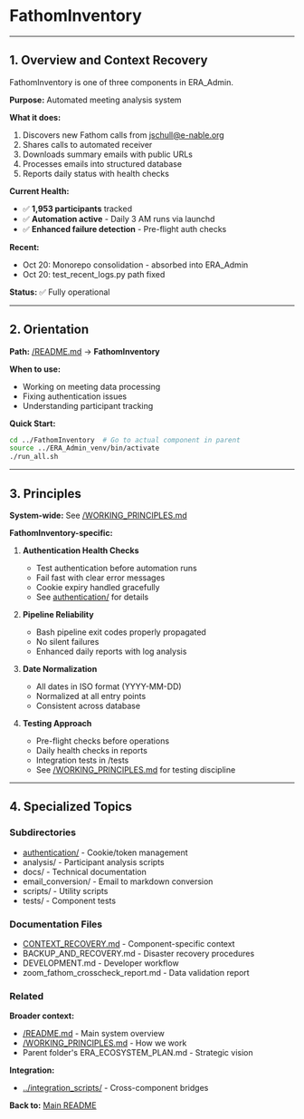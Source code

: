 # FathomInventory

---

## 1. Overview and Context Recovery

FathomInventory is one of three components in ERA_Admin.

**Purpose:** Automated meeting analysis system

**What it does:**
1. Discovers new Fathom calls from jschull@e-nable.org
2. Shares calls to automated receiver
3. Downloads summary emails with public URLs
4. Processes emails into structured database
5. Reports daily status with health checks

**Current Health:**
- ✅ **1,953 participants** tracked
- ✅ **Automation active** - Daily 3 AM runs via launchd
- ✅ **Enhanced failure detection** - Pre-flight auth checks

**Recent:**
- Oct 20: Monorepo consolidation - absorbed into ERA_Admin
- Oct 20: test_recent_logs.py path fixed

**Status:** ✅ Fully operational

---

## 2. Orientation

**Path:** [/README.md](../README.md) → **FathomInventory**

**When to use:**
- Working on meeting data processing
- Fixing authentication issues
- Understanding participant tracking

**Quick Start:**
```bash
cd ../FathomInventory  # Go to actual component in parent
source ../ERA_Admin_venv/bin/activate
./run_all.sh
```

---

## 3. Principles

**System-wide:** See [/WORKING_PRINCIPLES.md](../WORKING_PRINCIPLES.md)

**FathomInventory-specific:**

1. **Authentication Health Checks**
   - Test authentication before automation runs
   - Fail fast with clear error messages
   - Cookie expiry handled gracefully
   - See [authentication/](authentication/) for details

2. **Pipeline Reliability**
   - Bash pipeline exit codes properly propagated
   - No silent failures
   - Enhanced daily reports with log analysis

3. **Date Normalization**
   - All dates in ISO format (YYYY-MM-DD)
   - Normalized at all entry points
   - Consistent across database

4. **Testing Approach**
   - Pre-flight checks before operations
   - Daily health checks in reports
   - Integration tests in /tests
   - See [/WORKING_PRINCIPLES.md](../WORKING_PRINCIPLES.md) for testing discipline

---

## 4. Specialized Topics

### Subdirectories

- [authentication/](authentication/) - Cookie/token management
- analysis/ - Participant analysis scripts
- docs/ - Technical documentation
- email_conversion/ - Email to markdown conversion
- scripts/ - Utility scripts
- tests/ - Component tests

### Documentation Files

- [CONTEXT_RECOVERY.md](CONTEXT_RECOVERY.md) - Component-specific context
- BACKUP_AND_RECOVERY.md - Disaster recovery procedures
- DEVELOPMENT.md - Developer workflow
- zoom_fathom_crosscheck_report.md - Data validation report

### Related

**Broader context:**
- [/README.md](../README.md) - Main system overview
- [/WORKING_PRINCIPLES.md](../WORKING_PRINCIPLES.md) - How we work
- Parent folder's ERA_ECOSYSTEM_PLAN.md - Strategic vision

**Integration:**
- [../integration_scripts/](../integration_scripts/) - Cross-component bridges

**Back to:** [Main README](../README.md)
